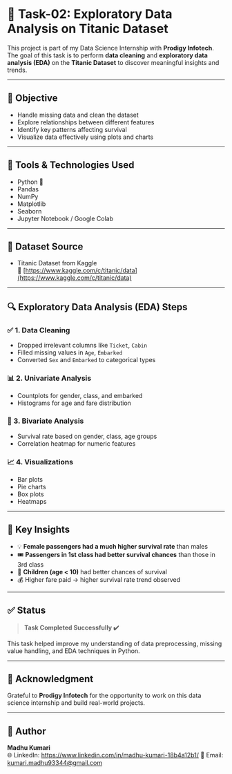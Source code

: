 # 🚢 Task-02: Exploratory Data Analysis on Titanic Dataset

This project is part of my Data Science Internship with **Prodigy Infotech**.  
The goal of this task is to perform **data cleaning** and **exploratory data analysis (EDA)** on the **Titanic Dataset** to discover meaningful insights and trends.

---

## 📌 Objective

- Handle missing data and clean the dataset
- Explore relationships between different features
- Identify key patterns affecting survival
- Visualize data effectively using plots and charts

---

## 🧠 Tools & Technologies Used

- Python 🐍
- Pandas
- NumPy
- Matplotlib
- Seaborn
- Jupyter Notebook / Google Colab

---

## 📂 Dataset Source

- Titanic Dataset from Kaggle  
🔗 [https://www.kaggle.com/c/titanic/data](https://www.kaggle.com/c/titanic/data)

---

## 🔍 Exploratory Data Analysis (EDA) Steps

### ✅ 1. Data Cleaning
- Dropped irrelevant columns like `Ticket`, `Cabin`
- Filled missing values in `Age`, `Embarked`
- Converted `Sex` and `Embarked` to categorical types

### 📊 2. Univariate Analysis
- Countplots for gender, class, and embarked
- Histograms for age and fare distribution

### 🔗 3. Bivariate Analysis
- Survival rate based on gender, class, age groups
- Correlation heatmap for numeric features

### 📈 4. Visualizations
- Bar plots
- Pie charts
- Box plots
- Heatmaps

---

## 📌 Key Insights

- 💡 **Female passengers had a much higher survival rate** than males
- 🎟 **Passengers in 1st class had better survival chances** than those in 3rd class
- 👶 **Children (age < 10)** had better chances of survival
- 💰 Higher fare paid → higher survival rate trend observed

---

## ✅ Status

> **Task Completed Successfully ✔️**

This task helped improve my understanding of data preprocessing, missing value handling, and EDA techniques in Python.

---

## 🙏 Acknowledgment

Grateful to **Prodigy Infotech** for the opportunity to work on this data science internship and build real-world projects.

---

## 📌 Author

**Madhu Kumari**  
🌐 LinkedIn: https://www.linkedin.com/in/madhu-kumari-18b4a12b1/
📧 Email: kumari.madhu93344@gmail.com

